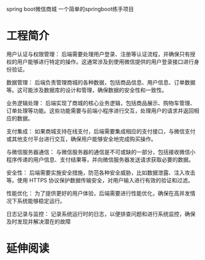spring boot微信商城
一个简单的springboot练手项目
# 工程简介
用户认证与权限管理： 后端需要处理用户登录、注册等认证流程，并确保只有授权的用户能够进行特定的操作。这通常涉及到使用微信提供的用户登录接口进行身份验证。

数据管理： 后端负责管理商城的各种数据，包括商品信息、用户信息、订单数据等。这可能涉及数据库的设计和管理，确保数据的安全性和一致性。

业务逻辑处理： 后端实现了商城的核心业务逻辑，包括商品展示、购物车管理、订单处理等功能。这些功能需要与前端小程序进行交互，处理用户的请求并返回相应的数据。

支付集成： 如果商城支持在线支付，后端需要集成相应的支付接口，与微信支付或其他支付平台进行交互，确保用户能够安全地完成购买操作。

与微信服务器通信： 与微信服务器的通信是不可或缺的一部分，包括接收微信小程序传递的用户信息、支付结果等，并向微信服务器发送请求获取必要的数据。

安全性： 后端需要实施安全措施，防范各种安全威胁，比如数据泄露、注入攻击等。使用 HTTPS 协议保护数据传输安全，对用户输入进行有效的验证和过滤。

性能优化： 为了提供更好的用户体验，后端需要进行性能优化，确保在高并发情况下系统能够稳定运行。

日志记录与监控： 记录系统运行时的日志，以便排查问题和进行系统监控，确保及时发现并解决潜在的故障
# 延伸阅读

